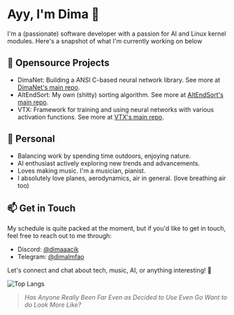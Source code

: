# Ayy, I'm Dima 👋

I'm a (passionate) software developer with a passion for AI and Linux kernel modules. Here's a snapshot of what I'm currently working on below

## 🚀 Opensource Projects

- DimaNet: Building a ANSI C-based neural network library. See more at [DimaNet's main repo](https://github.com/dimalmfao/dimanet).
- AltEndSort: My own (shitty) sorting algorithm. See more at [AltEndSort's main repo](https://github.com/dimalmfao/altendsort).
- VTX: Framework for training and using neural networks with various activation functions. See more at [VTX's main repo](https://github.com/0-5788719150923125/vtx).

## 🌱 Personal

- Balancing work by spending time outdoors, enjoying nature.
- AI enthusiast actively exploring new trends and advancements.
- Loves making music. I'm a musician, pianist.
- I absolutely love planes, aerodynamics, air in general. (love breathing air too)

## 📫 Get in Touch

My schedule is quite packed at the moment, but if you'd like to get in touch, feel free to reach out to me through:
- Discord: [@dimaaacik](https://discord.gg/4HJBmGDWuV)
- Telegram: [@dimalmfao](https://t.me/dimalmfao)

Let's connect and chat about tech, music, AI, or anything interesting! 🚀

![Top Langs](https://github-readme-stats.vercel.app/api/top-langs/?username=dimalmfao&layout=compact)


> *Has Anyone Really Been Far Even as Decided to Use Even Go Want to do Look More Like?*

<!--
**dimaaac/dimaaac** is a ✨ _special_ ✨ repository because its `README.md` (this file) appears on your GitHub profile.

Here are some ideas to get you started:

- 🔭 I’m currently working on ...
- 🌱 I’m currently learning ...
- 👯 I’m looking to collaborate on ...
- 🤔 I’m looking for help with ...
- 💬 Ask me about ...
- 📫 How to reach me: ...
- 😄 Pronouns: ...
- ⚡ Fun fact: ...
-->
